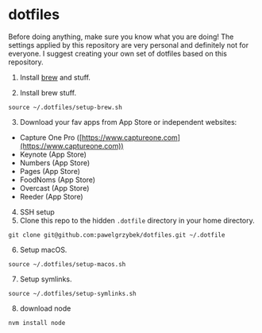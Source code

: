 # dotfiles

Before doing anything, make sure you know what you are doing! The settings applied by this repository are very personal and definitely not for everyone. I suggest creating your own set of dotfiles based on this repository.

1. Install [brew](https://brew.sh) and stuff.

2. Install brew stuff.

```
source ~/.dotfiles/setup-brew.sh
```

3. Download your fav apps from App Store or independent websites:

- Capture One Pro ([https://www.captureone.com](https://www.captureone.com))
- Keynote (App Store)
- Numbers (App Store)
- Pages (App Store)
- FoodNoms (App Store)
- Overcast (App Store)
- Reeder (App Store)

4. SSH setup
5. Clone this repo to the hidden `.dotfile` directory in your home directory.

```
git clone git@github.com:pawelgrzybek/dotfiles.git ~/.dotfile
```

6. Setup macOS.

```
source ~/.dotfiles/setup-macos.sh
```

7. Setup symlinks.

```
source ~/.dotfiles/setup-symlinks.sh
```

8. download node

```
nvm install node
```
